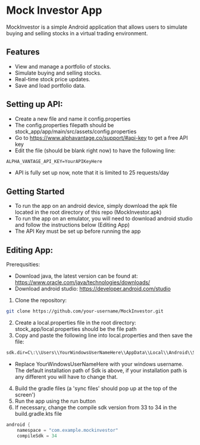# Mock Investor App  
MockInvestor is a simple Android application that allows users to simulate buying and selling stocks in a virtual trading environment.

## Features

- View and manage a portfolio of stocks.
- Simulate buying and selling stocks.
- Real-time stock price updates.
- Save and load portfolio data.

## Setting up API:
- Create a new file and name it config.properties
- The config.properties filepath should be stock_app/app/main/src/assets/config.properties
- Go to https://www.alphavantage.co/support/#api-key to get a free API key
- Edit the file (should be blank right now) to have the following line:
```txt
ALPHA_VANTAGE_API_KEY=YourAPIKeyHere
```
- API is fully set up now, note that it is limited to 25 requests/day

## Getting Started  
- To run the app on an android device, simply download the apk file located in the root directory of this repo (MockInvestor.apk)
- To run the app on an emulator, you will need to download android studio and follow the instructions below (Editing App)
- The API Key must be set up before running the app

## Editing App:
Prerequsities:  
- Download java, the latest version can be found at: https://www.oracle.com/java/technologies/downloads/
- Download android studio: https://developer.android.com/studio
1. Clone the repository:
```bash
git clone https://github.com/your-username/MockInvestor.git
```  
2. Create a local.properties file in the root directory: stock_app/local.properties should be the file path   
3. Copy and paste the following line into local.properties and then save the file: 
```txt
sdk.dir=C\:\\Users\\YourWindowsUserNameHere\\AppData\\Local\\Android\\Sdk
```
- Replace YourWindowsUserNameHere with your windows username. The default installation path of Sdk is above, if your installation path is any different you will have to change that.  
4. Build the gradle files (a 'sync files' should pop up at the top of the screen')  
5. Run the app using the run button 
6. If necessary, change the compile sdk version from 33 to 34 in the build.gradle.kts file
```kts
android {
    namespace = "com.example.mockinvestor"
    compileSdk = 34
```
